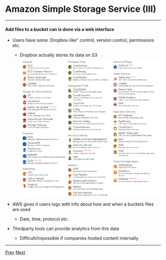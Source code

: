 # Amazon Simple Storage Service (III)

*** 
#### Add files to a bucket can is done via a web interface
* Users have some :Dropbox-like" control, version control, permissions etc.
	* Dropbox actually stores its data on S3
![Alt text](https://github.com/AustinCerny/CSCI582_Presentation4/blob/master/Capture1.PNG)

* AWS gives it users logs with info about how and when a buckets files are used
	* Date, time, protocol etc.

* Thirdparty tools can provide analytics from this data
	* Difficult/impossible if companies hosted content internally

***
[Prev](https://github.com/AustinCerny/CSCI582_Presentation4/blob/master/slide11.md)
[Next](https://github.com/AustinCerny/CSCI582_Presentation4/blob/master/slide13.md)
